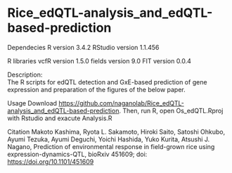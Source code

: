 # Rice_edQTL-analysis_and_edQTL-based-prediction
Dependecies
R version 3.4.2
RStudio version 1.1.456

R libraries
vcfR version 1.5.0
fields version 9.0
FIT version 0.0.4

Description:  
The R scripts for edQTL detection and GxE-based prediction of gene expression and preparation of the figures of the below paper.

Usage
Download https://github.com/naganolab/Rice_edQTL-analysis_and_edQTL-based-prediction. Then, run R, open Os_edQTL.Rproj with Rstudio and exacute Analysis.R

Citation
Makoto Kashima, Ryota L. Sakamoto, Hiroki Saito, Satoshi Ohkubo, Ayumi Tezuka, Ayumi Deguchi, Yoichi Hashida, Yuko Kurita, Atsushi J. Nagano, Prediction of environmental response in field-grown rice using expression-dynamics-QTL, bioRxiv 451609; doi: https://doi.org/10.1101/451609
